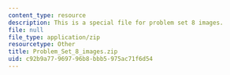 ```yaml
---
content_type: resource
description: This is a special file for problem set 8 images.
file: null
file_type: application/zip
resourcetype: Other
title: Problem_Set_8_images.zip
uid: c92b9a77-9697-96b8-bbb5-975ac71f6d54
---
```

